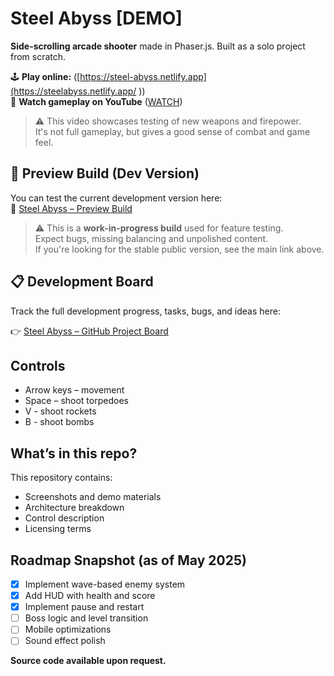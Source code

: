 # Steel Abyss [DEMO]

**Side-scrolling arcade shooter** made in Phaser.js. Built as a solo project from scratch.

🕹️ **Play online:** ([https://steel-abyss.netlify.app](https://steelabyss.netlify.app/ ))  
🎥 **Watch gameplay on YouTube** ([WATCH](https://www.youtube.com/watch?v=U8Q3a738_04))
> ⚠️ This video showcases testing of new weapons and firepower.  
> It's not full gameplay, but gives a good sense of combat and game feel.

## 🧪 Preview Build (Dev Version)

You can test the current development version here:  
🔗 [Steel Abyss – Preview Build](    https://deploy-preview-76--steelabyss.netlify.app)

> ⚠️ This is a **work-in-progress build** used for feature testing.  
> Expect bugs, missing balancing and unpolished content.  
> If you're looking for the stable public version, see the main link above.


## 📋 Development Board

Track the full development progress, tasks, bugs, and ideas here:

👉 [Steel Abyss – GitHub Project Board](https://github.com/users/karl5252/projects/1)


## Controls
- Arrow keys – movement
- Space – shoot torpedoes
- V - shoot rockets
- B - shoot bombs

## What’s in this repo?
This repository contains:
- Screenshots and demo materials
- Architecture breakdown
- Control description
- Licensing terms

## Roadmap Snapshot (as of May 2025)

- [x] Implement wave-based enemy system
- [x] Add HUD with health and score
- [x] Implement pause and restart
- [ ] Boss logic and level transition
- [ ] Mobile optimizations
- [ ] Sound effect polish

**Source code available upon request.**
